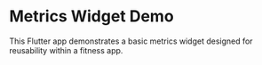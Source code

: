 # Metrics Widget Demo

This Flutter app demonstrates a basic metrics widget designed for reusability within a fitness app.

